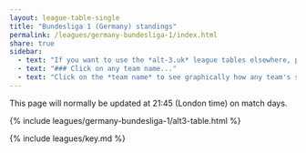 ```yaml
---
layout: league-table-single
title: "Bundesliga 1 (Germany) standings"
permalink: /leagues/germany-bundesliga-1/index.html
share: true
sidebar:
  - text: "If you want to use the *alt-3.uk* league tables elsewhere, please be sure to read the [License and Disclaimer](/about/license) page first."
  - text: "### Click on any team name..."
  - text: "Click on the *team name* to see graphically how any team's schedule strength evolves through the season."
---
```


This page will normally be updated at 21:45 (London time) on match days.

{% include leagues/germany-bundesliga-1/alt3-table.html %}

{% include leagues/key.md %}